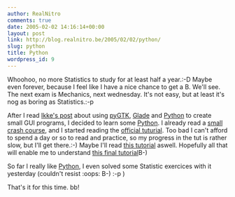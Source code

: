 ```yaml
---
author: RealNitro
comments: true
date: 2005-02-02 14:16:14+00:00
layout: post
link: http://blog.realnitro.be/2005/02/02/python/
slug: python
title: Python
wordpress_id: 9
---
```


Whoohoo, no more Statistics to study for at least half a year.:-D Maybe even forever, because I feel like I have a nice chance to get a B. We'll see. The next exam is Mechanics, next wednesday. It's not easy, but at least it's nog as boring as Statistics.:-p

After I read [Ikke's post](http://blog.eikke.com/index.php/ikke/2005/01/30/python_for_dummies_and_update) about using [pyGTK](http://www.pygtk.org/), [Glade](http://glade.gnome.org/) and [Python](http://www.python.org/) to create small GUI programs, I decided to learn some [Python](http://www.python.org/). I already read a [small crash course](http://www.hetland.org/python/instant-hacking.php), and I started reading the [official tuturial](http://docs.python.org/tut/tut.html). Too bad I can't afford to spend a day or so to read and practice, so my progress in the tut is rather slow, but I'll get there.:-) Maybe I'll read [this tutorial](http://www.diveintopython.org/) aswell. Hopefully all that will enable me to understand [this final tutorial](http://primates.ximian.com/~sandino/python-glade/#preamble)B-)

So far I really like [Python](http://www.python.org/), I even solved some Statistic exercices with it yesterday (couldn't resist :oops: B-) :-p )

That's it for this time. bb!
